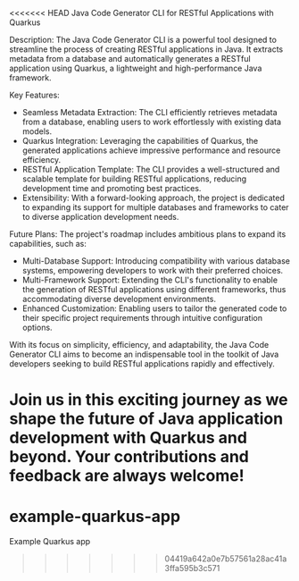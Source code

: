 <<<<<<< HEAD
Java Code Generator CLI for RESTful Applications with Quarkus

Description:
The Java Code Generator CLI is a powerful tool designed to streamline the process of creating RESTful applications in Java. It extracts metadata from a database and automatically generates a RESTful application using Quarkus, a lightweight and high-performance Java framework.

Key Features:
- Seamless Metadata Extraction: The CLI efficiently retrieves metadata from a database, enabling users to work effortlessly with existing data models.
- Quarkus Integration: Leveraging the capabilities of Quarkus, the generated applications achieve impressive performance and resource efficiency.
- RESTful Application Template: The CLI provides a well-structured and scalable template for building RESTful applications, reducing development time and promoting best practices.
- Extensibility: With a forward-looking approach, the project is dedicated to expanding its support for multiple databases and frameworks to cater to diverse application development needs.

Future Plans:
The project's roadmap includes ambitious plans to expand its capabilities, such as:
- Multi-Database Support: Introducing compatibility with various database systems, empowering developers to work with their preferred choices.
- Multi-Framework Support: Extending the CLI's functionality to enable the generation of RESTful applications using different frameworks, thus accommodating diverse development environments.
- Enhanced Customization: Enabling users to tailor the generated code to their specific project requirements through intuitive configuration options.

With its focus on simplicity, efficiency, and adaptability, the Java Code Generator CLI aims to become an indispensable tool in the toolkit of Java developers seeking to build RESTful applications rapidly and effectively.

Join us in this exciting journey as we shape the future of Java application development with Quarkus and beyond. Your contributions and feedback are always welcome!
=======
# example-quarkus-app
Example Quarkus app
>>>>>>> 04419a642a0e7b57561a28ac41a3ffa595b3c571
